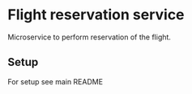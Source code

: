# Flight reservation service
Microservice to perform reservation of the flight.

## Setup
For setup see main README